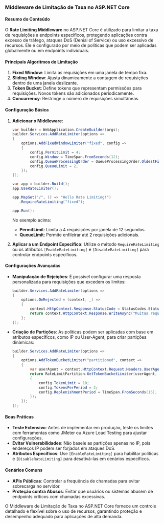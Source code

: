 ### Middleware de Limitação de Taxa no ASP.NET Core

#### Resumo do Conteúdo
O **Rate Limiting Middleware** no ASP.NET Core é utilizado para limitar a taxa de requisições a endpoints específicos, protegendo aplicações contra excesso de tráfego, ataques DoS (Denial of Service) ou uso excessivo de recursos. Ele é configurado por meio de políticas que podem ser aplicadas globalmente ou em endpoints individuais.

#### Principais Algoritmos de Limitação
1. **Fixed Window**: Limita as requisições em uma janela de tempo fixa.
2. **Sliding Window**: Ajusta dinamicamente a contagem de requisições dentro de uma janela deslizante.
3. **Token Bucket**: Define tokens que representam permissões para requisições. Novos tokens são adicionados periodicamente.
4. **Concurrency**: Restringe o número de requisições simultâneas.

#### Configuração Básica
1. **Adicionar o Middleware**:
   ```csharp
   var builder = WebApplication.CreateBuilder(args);
   builder.Services.AddRateLimiter(options =>
   {
       options.AddFixedWindowLimiter("fixed", config =>
       {
           config.PermitLimit = 4;
           config.Window = TimeSpan.FromSeconds(12);
           config.QueueProcessingOrder = QueueProcessingOrder.OldestFirst;
           config.QueueLimit = 2;
       });
   });

   var app = builder.Build();
   app.UseRateLimiter();

   app.MapGet("/", () => "Hello Rate Limiting!")
      .RequireRateLimiting("fixed");

   app.Run();
   ```
   No exemplo acima:
   - **PermitLimit**: Limita a 4 requisições por janela de 12 segundos.
   - **QueueLimit**: Permite enfileirar até 2 requisições adicionais.

2. **Aplicar a um Endpoint Específico**:
   Utilize o método `RequireRateLimiting` ou os atributos `[EnableRateLimiting]` e `[DisableRateLimiting]` para controlar endpoints específicos.

#### Configurações Avançadas
- **Manipulação de Rejeições**:
  É possível configurar uma resposta personalizada para requisições que excedem os limites:
  ```csharp
  builder.Services.AddRateLimiter(options =>
  {
      options.OnRejected = (context, _) =>
      {
          context.HttpContext.Response.StatusCode = StatusCodes.Status429TooManyRequests;
          return context.HttpContext.Response.WriteAsync("Muitas requisições. Tente novamente mais tarde.");
      };
  });
  ```

- **Criação de Partições**:
  As políticas podem ser aplicadas com base em atributos específicos, como IP ou User-Agent, para criar partições dinâmicas:
  ```csharp
  builder.Services.AddRateLimiter(options =>
  {
      options.AddTokenBucketLimiter("partitioned", context =>
      {
          var userAgent = context.HttpContext.Request.Headers.UserAgent.ToString();
          return RateLimitPartition.GetTokenBucketLimiter(userAgent, config =>
          {
              config.TokenLimit = 10;
              config.TokensPerPeriod = 2;
              config.ReplenishmentPeriod = TimeSpan.FromSeconds(15);
          });
      });
  });
  ```

#### Boas Práticas
- **Teste Extensivo**: Antes de implementar em produção, teste os limites com ferramentas como JMeter ou Azure Load Testing para ajustar configurações.
- **Evitar Vulnerabilidades**: Não baseie as partições apenas no IP, pois endereços IP podem ser forjados em ataques DoS.
- **Atributos Específicos**: Use `[EnableRateLimiting]` para habilitar políticas e `[DisableRateLimiting]` para desativá-las em cenários específicos.

#### Cenários Comuns
- **APIs Públicas**: Controlar a frequência de chamadas para evitar sobrecarga no servidor.
- **Proteção contra Abusos**: Evitar que usuários ou sistemas abusem de endpoints críticos com chamadas excessivas.

O Middleware de Limitação de Taxa no ASP.NET Core fornece um controle detalhado e flexível sobre o uso de recursos, garantindo proteção e desempenho adequado para aplicações de alta demanda.